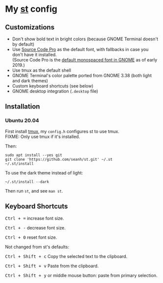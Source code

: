 My [st](http://st.suckless.org/) config
=======================================

Customizations
--------------

* Don't show bold text in bright colors (because GNOME Terminal doesn't by default)
* Use [Source Code Pro](http://adobe-fonts.github.io/source-code-pro/) as the default font,
  with fallbacks in case you don't have it installed.  
  (Source Code Pro is the [default monospaced font in GNOME](https://gitlab.gnome.org/GNOME/gsettings-desktop-schemas/-/issues/2) as of early 2019.)
* Use tmux as the default shell
* GNOME Terminal's color palette ported from GNOME 3.38 (both light and dark themes)
* Custom keyboard shortcuts (see below)
* GNOME desktop integration (`.desktop` file)

Installation
------------

### Ubuntu 20.04

First install [tmux](https://github.com/seanh/tmux/), my `config.h` configures
st to use tmux.  
FIXME: Only use tmux if it's installed.

Then:

```terminal
sudo apt install --yes git
git clone 'https://github.com/seanh/st.git' ~/.st
~/.st/install
```

To use the dark theme instead of light:

```terminal
~/.st/install --dark
```

Then run `st`, and see `man st`.

Keyboard Shortcuts
------------------

<kbd><kbd>Ctrl</kbd> + <kbd>=</kbd></kbd> increase font size.

<kbd><kbd>Ctrl</kbd> + <kbd>-</kbd></kbd> decrease font size.

<kbd><kbd>Ctrl</kbd> + <kbd>0</kbd></kbd> reset font size.

Not changed from st's defaults:

<kbd><kbd>Ctrl</kbd> + <kbd>Shift</kbd> + <kbd>c</kbd></kbd> Copy the selected text to the clipboard.

<kbd><kbd>Ctrl</kbd> + <kbd>Shift</kbd> + <kbd>v</kbd></kbd> Paste from the clipboard.

<kbd><kbd>Ctrl</kbd> + <kbd>Shift</kbd> + <kbd>y</kbd></kbd> or middle mouse button: paste from primary selection.
